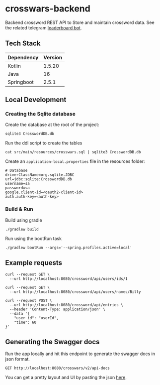 # crosswars-backend

Backend crossword REST API to Store and maintain crossword data. See the related
telegram [leaderboard bot](https://github.com/RobertWetzler/CrosswordLeaderboardBot).

## Tech Stack

| Dependency | Version |
| ---------- | ------- |
| Kotlin     | 1.5.20  |
| Java       | 16      |
| Springboot | 2.5.1   |

## Local Development

### Creating the Sqlite database

Create the database at the root of the project:

```shell
sqlite3 CrosswordDB.db
```

Run the ddl script to create the tables

```shell
cat src/main/resources/crosswars.sql | sqlite3 CrosswordDB.db
```

Create an `application-local.properties` file in the resources folder:

```properties
# Database
driverClassName=org.sqlite.JDBC
url=jdbc:sqlite:CrosswordDB.db
username=sa
password=sa
google.client-id=<oauth2-client-id>
auth.auth-key=<auth-key>
```

### Build & Run

Build using gradle

```shell
./gradlew build
```

Run using the bootRun task

```shell
./gradlew bootRun --args='--spring.profiles.active=local'
```

## Example requests

```shell
curl --request GET \
  --url http://localhost:8080/crossword/api/users/ids/1
  
curl --request GET \
  --url http://localhost:8080/crossword/api/users/names/Billy
  
curl --request POST \
  --url http://localhost:8080/crossword/api/entries \
  --header 'Content-Type: application/json' \
  --data '{
	"user_id": "userId",
	"time": 60
}'
```

## Generating the Swagger docs

Run the app locally and hit this endpoint to generate the swagger docs in json format.

```
GET http://localhost:8080/crosswars/v2/api-docs
```

You can get a pretty layout and UI by pasting the json [here](https://editor.swagger.io).